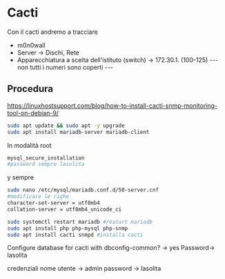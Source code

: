 # Cacti
Con il cacti andremo a tracciare
- m0n0wall
- Server -> Dischi, Rete
- Apparecchiatura a scelta dell'istituto (switch) -> 172.30.1. (100-125) 
--- non tutti i numeri sono coperti ---

## Procedura
https://linuxhostsupport.com/blog/how-to-install-cacti-snmp-monitoring-tool-on-debian-9/

```bash
sudo apt update && sudo apt -y upgrade
sudo apt install mariadb-server mariadb-client
```
In modalità root
```bash
mysql_secure_installation
#password sempre lasolita
```
y sempre
```bash
sudo nano /etc/mysql/mariadb.conf.d/50-server.cnf
#modificare le righe
character-set-server = utf8mb4
collation-server = utf8mb4_unicode_ci

sudo systemctl restart mariadb #restart mariadb
sudo apt install php php-mysql php-snmp
sudo apt install cacti snmpd #installa cacti
```
Configure database for cacti with dbconfig-common? -> yes
Password-> lasolita

credenziali
nome utente -> admin
password -> lasolita           
<!--stackedit_data:
eyJoaXN0b3J5IjpbLTExMzUxOTA4NzQsLTE1NTMwMjY5OTQsLT
c5NDI4NTA3OSwyMDg2NDcwNTgyLC0xNDkzODU0MzhdfQ==
-->